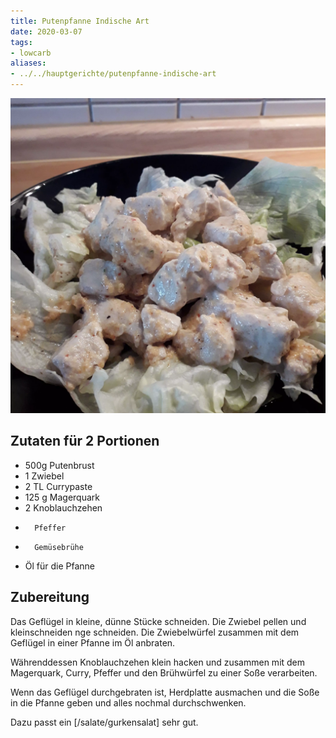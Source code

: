 ```yaml
---
title: Putenpfanne Indische Art
date: 2020-03-07
tags:
- lowcarb
aliases:
- ../../hauptgerichte/putenpfanne-indische-art
---
```


![](/img/putenpfanne-indische-art.webp)

## Zutaten für 2 Portionen
- 500g  Putenbrust
- 1     Zwiebel
- 2 TL  Currypaste
- 125 g Magerquark
- 2     Knoblauchzehen
-       Pfeffer
-       Gemüsebrühe
- Öl für die Pfanne

## Zubereitung
Das Geflügel in kleine, dünne Stücke schneiden. Die Zwiebel pellen und kleinschneiden nge schneiden. Die Zwiebelwürfel zusammen mit dem Geflügel in einer Pfanne im Öl anbraten.

Währenddessen Knoblauchzehen klein hacken und zusammen mit dem Magerquark, Curry, Pfeffer und den Brühwürfel zu einer Soße verarbeiten.

Wenn das Geflügel durchgebraten ist, Herdplatte ausmachen und die Soße in die Pfanne geben und alles nochmal durchschwenken.

Dazu passt ein [/salate/gurkensalat] sehr gut.
